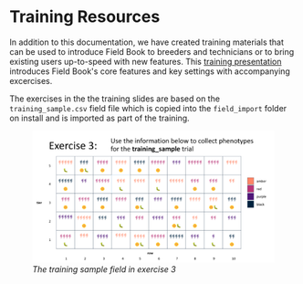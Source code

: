 <link rel="stylesheet" type="text/css" href="_styles/styles.css">

# Training Resources

In addition to this documentation, we have created training materials that can be used to introduce Field Book to breeders and technicians or to bring existing users up-to-speed with new features. This [training presentation](https://docs.google.com/presentation/d/1Milb9mO_LNtLmgo4AQYH7nQ-9E428gGv/edit?usp=sharing&ouid=109819954855460677835&rtpof=true&sd=true) introduces Field Book's core features and key settings with accompanying excercises.

The exercises in the the training slides are based on the `training_sample.csv` field file which is copied into the `field_import` folder on install and is imported as part of the training.

<figure class="image">
  <img class="screenshot" src="_static/images/training_field.png" width="1100px"> 
  <figcaption class="screenshot-caption"><i>The training sample field in exercise 3</i></figcaption> 
</figure>
